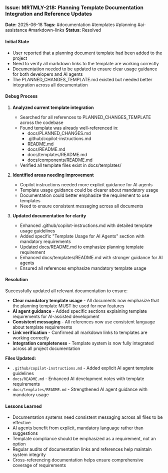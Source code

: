 ### Issue: MRTMLY-218: Planning Template Documentation Integration and Reference Updates
**Date:** 2025-06-18
**Tags:** #documentation #templates #planning #ai-assistance #markdown-links
**Status:** Resolved

#### Initial State
- User reported that a planning document template had been added to the project
- Need to verify all markdown links to the template are working correctly
- Documentation needed to be updated to ensure clear usage guidance for both developers and AI agents
- The PLANNED_CHANGES_TEMPLATE.md existed but needed better integration across all documentation

#### Debug Process
1. **Analyzed current template integration**
   - Searched for all references to PLANNED_CHANGES_TEMPLATE across the codebase
   - Found template was already well-referenced in:
     - docs/PLANNED_CHANGES.md
     - .github/copilot-instructions.md  
     - README.md
     - docs/README.md
     - docs/templates/README.md
     - docs/components/README.md
   - Verified all template files exist in docs/templates/

2. **Identified areas needing improvement**
   - Copilot instructions needed more explicit guidance for AI agents
   - Template usage guidance could be clearer about mandatory usage
   - Documentation could better emphasize the requirement to use templates
   - Need to ensure consistent messaging across all documents

3. **Updated documentation for clarity**
   - Enhanced .github/copilot-instructions.md with detailed template usage guidelines
   - Added specific "Template Usage for AI Agents" section with mandatory requirements
   - Updated docs/README.md to emphasize planning template requirement
   - Enhanced docs/templates/README.md with stronger guidance for AI agents
   - Ensured all references emphasize mandatory template usage

#### Resolution
Successfully updated all relevant documentation to ensure:
- **Clear mandatory template usage** - All documents now emphasize that the planning template MUST be used for new features
- **AI agent guidance** - Added specific sections explaining template requirements for AI-assisted development
- **Consistent messaging** - All references now use consistent language about template requirements
- **Link verification** - Confirmed all markdown links to templates are working correctly
- **Integration completeness** - Template system is now fully integrated across all project documentation

**Files Updated:**
- `.github/copilot-instructions.md` - Added explicit AI agent template guidelines
- `docs/README.md` - Enhanced AI development notes with template requirements
- `docs/templates/README.md` - Strengthened AI agent guidance with mandatory usage

#### Lessons Learned
- Documentation systems need consistent messaging across all files to be effective
- AI agents benefit from explicit, mandatory language rather than suggestions
- Template compliance should be emphasized as a requirement, not an option
- Regular audits of documentation links and references help maintain system integrity
- Cross-referencing documentation helps ensure comprehensive coverage of requirements
